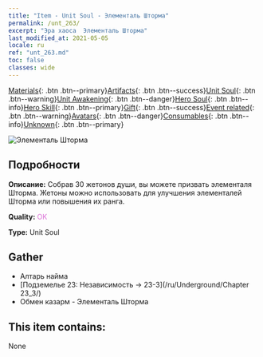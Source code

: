 ```yaml
---
title: "Item - Unit Soul - Элементаль Шторма"
permalink: /unt_263/
excerpt: "Эра хаоса  Элементаль Шторма"
last_modified_at: 2021-05-05
locale: ru
ref: "unt_263.md"
toc: false
classes: wide
---
```

 [Materials](/ItemsRU/){: .btn .btn--primary}[Artifacts](/ItemsRU/Artifacts/){: .btn .btn--success}[Unit Soul](/ItemsRU/UnitSoul/){: .btn .btn--warning}[Unit Awakening](/ItemsRU/UnitAwakening/){: .btn .btn--danger}[Hero Soul](/ItemsRU/HeroSoul/){: .btn .btn--info}[Hero Skill](/ItemsRU/HeroSkill/){: .btn .btn--primary}[Gift](/ItemsRU/Gift/){: .btn .btn--success}[Event related](/ItemsRU/Events/){: .btn .btn--warning}[Avatars](/ItemsRU/Avatars/){: .btn .btn--danger}[Consumables](/ItemsRU/Consumables/){: .btn .btn--info}[Unknown](/ItemsRU/Unknown/){: .btn .btn--primary}

 ![Элементаль Шторма](/images/u/ti_leiyuansu2.jpg)

## Подробности
 **Описание:** Собрав 30 жетонов души, вы можете призвать элементаля Шторма. Жетоны можно использовать для улучшения элементалей Шторма или повышения их ранга.

 **Quality:** <span style="color: #DA70D6">OK</span>

 **Type:** Unit Soul

## Gather

*    Алтарь найма 
*    [Подземелье 23: Независимость -> 23-3](/ru/Underground/Chapter 23_3/) 
*    Обмен казарм - Элементаль Шторма 

## This item contains:

  None

